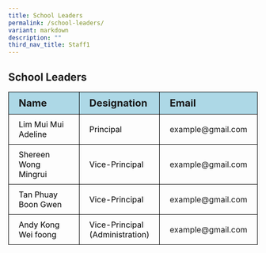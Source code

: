 ```yaml
---
title: School Leaders
permalink: /school-leaders/
variant: markdown
description: ""
third_nav_title: Staff1
---
```

<h2>School Leaders</h2>
<table style="border-collapse: collapse;">
		<tbody><tr style="background-color: lightblue">
			<th style="font-size: 20px; border: 1px solid black;padding: 10px 20px; text-align: left;">Name</th>
			<th style="font-size: 20px; border: 1px solid black;padding: 10px 20px; text-align: left;">Designation</th>
			<th style="font-size: 20px; border: 1px solid black;padding: 10px 20px; text-align: left;">Email</th>
		</tr>
		<tr>
			<td style="color: black; font-size: 16px; border: 1px solid black;padding: 10px 20px;">Lim Mui Mui Adeline</td>
			<td style="color: black; font-size: 16px; border: 1px solid black;padding: 10px 20px;">Principal</td>
			<td style="font-size: 16px; border: 1px solid black;padding: 10px 20px;">example@gmail.com</td>
		</tr>  
		<tr>
			<td style="color: black; font-size: 16px; border: 1px solid black;padding: 10px 20px;">Shereen Wong Mingrui</td>
			<td style="color: black; font-size: 16px; border: 1px solid black;padding: 10px 20px;">Vice-Principal</td>
			<td style="font-size: 16px; border: 1px solid black;padding: 10px 20px;">example@gmail.com</td>
		</tr> 
		<tr>
			<td style="color: black; font-size: 16px; border: 1px solid black;padding: 10px 20px;">Tan Phuay Boon Gwen</td>
			<td style="color: black; font-size: 16px; border: 1px solid black;padding: 10px 20px;">Vice-Principal</td>
			<td style="font-size: 16px; border: 1px solid black;padding: 10px 20px;">example@gmail.com</td>
		</tr> 
		<tr>
			<td style="color: black; font-size: 16px; border: 1px solid black;padding: 10px 20px;">Andy Kong Wei foong</td>
			<td style="color: black; font-size: 16px; border: 1px solid black;padding: 10px 20px;">Vice-Principal<br>(Administration)</td>
			<td style="font-size: 16px; border: 1px solid black;padding: 10px 20px;">example@gmail.com</td>
		</tr> 
</tbody></table>